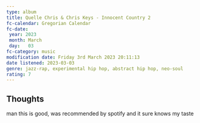 ```yaml
---
type: album 
title: Quelle Chris & Chris Keys - Innocent Country 2 
fc-calendar: Gregorian Calendar
fc-date: 
 year: 2023
 month: March
 day:   03
fc-category: music
modification date: Friday 3rd March 2023 20:11:13
date listened: 2023-03-03
genre: jazz-rap, experimental hip hop, abstract hip hop, neo-soul 
rating: 7
---
```

## Thoughts

man this is good, was recommended by spotify and it sure knows my taste